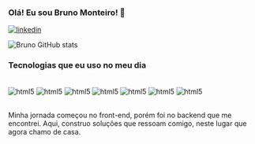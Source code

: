 ### Olá! Eu sou Bruno Monteiro! 🗿

[![linkedin](https://img.shields.io/badge/LinkedIn-0077B5?style=for-the-badge&logo=linkedin&logoColor=white)](https://www.linkedin.com/in/bruno-monteiro-52b250117/)

![Bruno GitHub stats](https://github-readme-stats.vercel.app/api?username=Bruno195&hide_rank=true&show_icons=true&theme=dracula)

### Tecnologias que eu uso no meu dia

<div style="display: inline_block"><br/>
<img align="center" alt="html5" src="https://img.shields.io/badge/HTML5-E34F26?style=for-the-badge&logo=html5&logoColor=white">
<img align="center" alt="html5" src="https://img.shields.io/badge/CSS3-1572B6?style=for-the-badge&logo=css3&logoColor=white">
<img align="center" alt="html5" src="https://img.shields.io/badge/JavaScript-F7DF1E?style=for-the-badge&logo=javascript&logoColor=black">
<img align="center" alt="html5" src="https://img.shields.io/badge/Node.js-43853D?style=for-the-badge&logo=node.js&logoColor=white">
<img align="center" alt="html5" src="https://img.shields.io/badge/TypeScript-007ACC?style=for-the-badge&logo=typescript&logoColor=white">
<img align="center" alt="html5" src="https://img.shields.io/badge/Ruby-CC342D?style=for-the-badge&logo=ruby&logoColor=white">
<img align="center" alt="html5" src="https://img.shields.io/badge/PostgreSQL-316192?style=for-the-badge&logo=postgresql&logoColor=white">

</div><br/>

Minha jornada começou no front-end, porém foi no backend que me encontrei. Aqui, construo soluções que ressoam comigo, neste lugar que agora chamo de casa.
